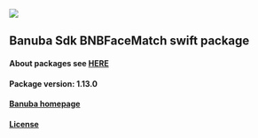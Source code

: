 [![](https://www.banuba.com/hubfs/Banuba_November2018/Images/Banuba%20SDK.png)](https://docs.banuba.com/face-ar-sdk-v1/ios/ios_overview)

## Banuba Sdk BNBFaceMatch swift package

#### About packages see [HERE](https://docs.banuba.com/face-ar-sdk-v1/ios/ios_packages)

#### Package version: **1.13.0**

#### **[Banuba homepage](https://banuba.com)**

#### **[License](https://www.banuba.com/terms)**

